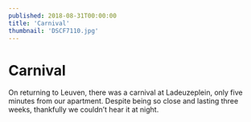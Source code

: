 ```yaml
---
published: 2018-08-31T00:00:00
title: 'Carnival'
thumbnail: 'DSCF7110.jpg'
---
```

# Carnival

On returning to Leuven, there was a carnival at Ladeuzeplein, only five minutes from our apartment. Despite being so close and lasting three weeks, thankfully we couldn’t hear it at night.

